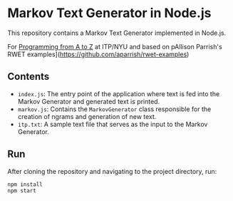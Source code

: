# Markov Text Generator in Node.js

This repository contains a Markov Text Generator implemented in Node.js.

For [Programming from A to Z](https://github.com/Programming-from-A-to-Z/A2Z-F23) at ITP/NYU and based on pAllison Parrish's RWET examples](https://github.com/aparrish/rwet-examples)

## Contents

- `index.js`: The entry point of the application where text is fed into the Markov Generator and generated text is printed.
- `markov.js`: Contains the `MarkovGenerator` class responsible for the creation of ngrams and generation of new text.
- `itp.txt`: A sample text file that serves as the input to the Markov Generator.

## Run

After cloning the repository and navigating to the project directory, run:

```bash
npm install
npm start
```

